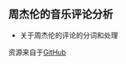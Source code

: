 ## 周杰伦的音乐评论分析

- 关于周杰伦的评论的分词和处理










资源来自于[GitHub](https://github.com/zhouwei713/data_analysis/tree/master/Jay_Chou)

